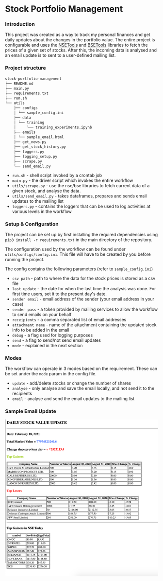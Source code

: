 # Stock Portfolio Management

### Introduction

This project was created as a way to track my personal finances
and get daily updates about the changes in the portfolio value.
The entire project is configurable and uses the [NSETools](https://www.google.com/url?sa=t&rct=j&q=&esrc=s&source=web&cd=&cad=rja&uact=8&ved=2ahUKEwi1i-WxjMbwAhWixDgGHXaXD8EQFjAAegQIBRAD&url=https%3A%2F%2Fnsetools.readthedocs.io%2Fen%2Flatest%2F&usg=AOvVaw0JIbThAoGW8WKVgxrNhnz0) and [BSETools](https://github.com/shahronak47/bsetools)
libraries to fetch the prices of a given set of stocks.
After this, the incoming data is analysed and an email update  is to sent to a user-defined
mailing list.

### Project structure
```
stock-portfolio-management
├── README.md
├── main.py
├── requirements.txt
├── run.sh
└── utils
    ├── configs
    │ └── sample_config.ini
    ├── data
    │ └── training
    │     └── training_experiments.ipynb
    ├── emails
    │ └── sample_email.html
    ├── get_news.py
    ├── get_stock_history.py
    ├── loggers.py
    ├── logging_setup.py
    ├── scrape.py
    └── send_email.py
```
- `run.sh` - shell script invoked by a crontab job
- `main.py` - the driver script which invokes the entire workflow
- `utils/scrape.py` - use the nse/bse libraries to fetch current data of a given stock, and analyse the data.
- `utils/send_email.py` - takes dataframes, prepares and sends email updates to the mailing list
- `loggers.py` - contains the loggers that can be used to log activities at various levels in the workflow

### Setup & Configuration

The project can be set up by first installing the required dependencies using
`pip3 install -r requirements.txt` in the main directory of the repository.

The configuration used by the workflow can be found under `utils/configs/config.ini`.
This file will have to be created by you before running the project.

The config contains the following parameters (refer to `sample_config.ini`)

- `csv path` - path to where the data for the stock prices is stored as a csv file
- `last update` - the date for when the last time the analysis was done. For first time users, set it to the present day's date.
- `sender email` - email address of the sender (your email address in your case)
- `sender pass` - a token provided by mailing services to allow the workflow to send emails on your behalf
- `receipients` - a comma separated list of email addresses
- `attachment name` - name of the attachment containing the updated stock info to be added in the email
- `debug` - a flag used for logging purposes
- `send` - a flag to send/not send email updates 
- `mode` - explained in the next section

### Modes

The workflow can operate in 3 modes based on the requirement. These can be set
under the `mode` param in the config file.

- `update` - add/delete stocks or change the number of shares
- `analyse` - only analyse and save the email locally, and not send it to the recipients
- `email` - analyse and send the email updates to the mailing list

### Sample Email Update
![Sample email update](https://github.com/darpan-jain/stock-portfolio-management/blob/main/utils/emails/sample_email.png)


